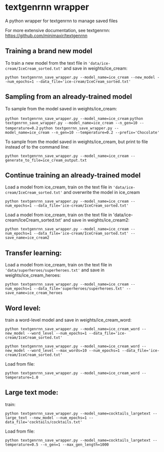 # textgenrnn wrapper 
A python wrapper for textgenrnn to manage saved files

For more extensive documentation, see textgenrnn: https://github.com/minimaxir/textgenrnn

## Training a brand new model

To train a new model from the text file in `'data/ice-cream/IceCream_sorted.txt'` and save in weights/ice_cream:

`python textgenrnn_save_wrapper.py --model_name=ice_cream --new_model --num_epochs=1 --data_file='ice-cream/IceCream_sorted.txt'`

## Sampling from an already-trained model

To sample from the model saved in weights/ice_cream:

`python textgenrnn_save_wrapper.py --model_name=ice_cream`
`python textgenrnn_save_wrapper.py --model_name=ice_cream --n_gen=10 --temperature=0.2`
`python textgenrnn_save_wrapper.py --model_name=ice_cream --n_gen=10 --temperature=0.2 --prefix='Chocolate'`

To sample from the model saved in weights/ice_cream, but print to file instead of to the command line:

`python textgenrnn_save_wrapper.py --model_name=ice_cream --generate_to_file=ice_cream_output.txt`

## Continue training an already-trained model

Load a model from ice_cream, train on the text file in `'data/ice-cream/IceCream_sorted.txt'` and overwrite the model in ice_cream

`python textgenrnn_save_wrapper.py --model_name=ice_cream --num_epochs=1 --data_file='ice-cream/IceCream_sorted.txt'`

Load a model from ice_cream, train on the text file in 'data/ice-cream/IceCream_sorted.txt' and save in weights/ice_cream2:

`python textgenrnn_save_wrapper.py --model_name=ice_cream --num_epochs=1 --data_file='ice-cream/IceCream_sorted.txt' --save_name=ice_cream2`


## Transfer learning: 

Load a model from ice_cream, train on the text file in `'data/superheroes/superheroes.txt'` and save in weights/ice_cream_heroes:

`python textgenrnn_save_wrapper.py --model_name=ice_cream --num_epochs=1 --data_file='superheroes/superheroes.txt' --save_name=ice_cream_heroes`

## Word level:

train a word-level model and save in weights/ice_cream_word:

`python textgenrnn_save_wrapper.py --model_name=ice_cream_word --new_model --word_level --num_epochs=1 --data_file='ice-cream/IceCream_sorted.txt'`

`python textgenrnn_save_wrapper.py --model_name=ice_cream_word --new_model --word_level --max_words=10 --num_epochs=1 --data_file='ice-cream/IceCream_sorted.txt'`

Load from file:

`python textgenrnn_save_wrapper.py --model_name=ice_cream_word --temperature=1.0`

## Large text mode: 

train:

`python textgenrnn_save_wrapper.py --model_name=cocktails_largetext --large_text --new_model --num_epochs=1 --data_file='cocktails/cocktails.txt'`

Load from file:

`python textgenrnn_save_wrapper.py --model_name=cocktails_largetext --temperature=0.5 --n_gen=1 --max_gen_length=1000`

